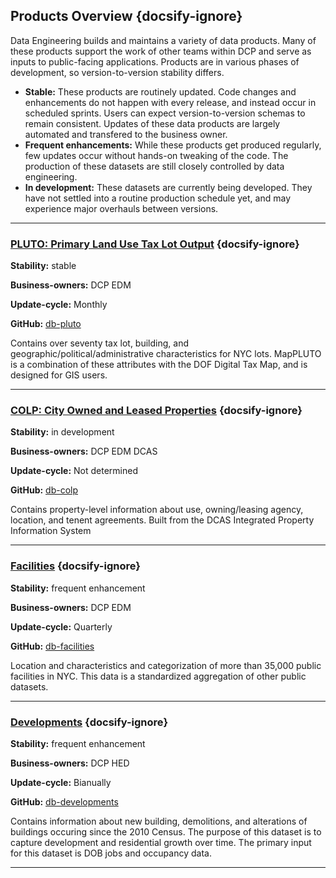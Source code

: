 ## Products Overview {docsify-ignore}

Data Engineering builds and maintains a variety of data products. Many of these products support the work of other teams within DCP and serve as inputs to public-facing applications. Products are in various phases of development, so version-to-version stability differs.

+ **Stable:** These products are routinely updated. Code changes and enhancements do not happen with every release, and instead occur in scheduled sprints. Users can expect version-to-version schemas to remain consistent. Updates of these data products are largely automated and transfered to the business owner.
+ **Frequent enhancements:** While these products get produced regularly, few updates occur without hands-on tweaking of the code. The production of these datasets are still closely controlled by data engineering.
+ **In development:** These datasets are currently being developed. They have not settled into a routine production schedule yet, and may experience major overhauls between versions. 

---

### [PLUTO: Primary Land Use Tax Lot Output](/_content/pluto) {docsify-ignore}
**Stability:** <span class="label stable">stable</span> 

**Business-owners:** <span class="label dcp-edm">DCP EDM</span>

**Update-cycle:** Monthly

**GitHub:** [db-pluto](https://github.com/NYCPlanning/db-pluto)

Contains over seventy tax lot, building, and geographic/political/administrative characteristics for NYC lots. MapPLUTO is a combination of these attributes with the DOF Digital Tax Map, and is designed for GIS users. 

---

### [COLP: City Owned and Leased Properties](/_content/colp) {docsify-ignore}
**Stability:** <span class="label in-development">in development</span>

**Business-owners:** <span class="label dcp-edm">DCP EDM</span> <span class="label dcas">DCAS</span>

**Update-cycle:** Not determined

**GitHub:** [db-colp](https://github.com/NYCPlanning/db-colp)

Contains property-level information about use, owning/leasing agency, location, and tenent agreements. Built from the DCAS Integrated Property Information System

---

### [Facilities](/_content/facilities) {docsify-ignore}
**Stability:** <span class="label enhancing">frequent enhancement</span>

**Business-owners:** <span class="label dcp-edm">DCP EDM</span>

**Update-cycle:** Quarterly

**GitHub:** [db-facilities](https://github.com/NYCPlanning/db-colp)

Location and characteristics and categorization of more than 35,000 public facilities in NYC. This data is a standardized aggregation of other public datasets.

---

### [Developments](/_content/developments) {docsify-ignore}
**Stability:** <span class="label enhancing">frequent enhancement</span>

**Business-owners:** <span class="label dcp-hed">DCP HED</span>

**Update-cycle:** Bianually

**GitHub:** [db-developments](https://github.com/NYCPlanning/db-developments)

Contains information about new building, demolitions, and alterations of buildings occuring since the 2010 Census. The purpose of this dataset is to capture development and residential growth over time. The primary input for this dataset is DOB jobs and occupancy data.

---